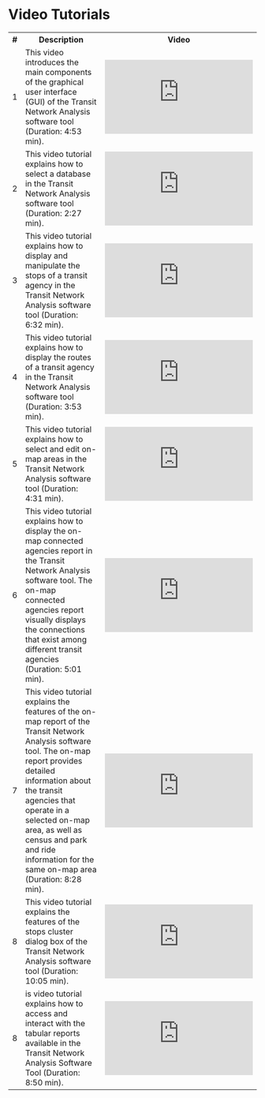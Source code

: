 Video Tutorials
=========
<table id='videoTable'>
	<tr><th>#
		<th>Description
		<th>Video
	<tr><td>1
		<td>This video introduces the main components of the graphical user interface (GUI) of the Transit Network Analysis software tool (Duration: 4:53 min).
		<td><iframe src="https://www.youtube.com/embed/473505ox4pQ" frameborder="0" allowfullscreen></iframe>	
	<tr><td>2
		<td>This video tutorial explains how to select a database in the Transit Network Analysis software tool (Duration: 2:27 min).
		<td><iframe src="https://www.youtube.com/embed/aXGc5FGrm1A" frameborder="0" allowfullscreen></iframe>
	<tr><td>3
		<td>This video tutorial explains how to display and manipulate the stops of a transit agency in the Transit Network Analysis software tool (Duration: 6:32 min).
		<td><iframe src="https://www.youtube.com/embed/E51xZo0BU2Q" frameborder="0" allowfullscreen></iframe>
	<tr><td>4
		<td>This video tutorial explains how to display the routes of a transit agency in the Transit Network Analysis software tool (Duration: 3:53 min).
		<td><iframe src="https://www.youtube.com/embed/tcfqWQGpYXw" frameborder="0" allowfullscreen></iframe>
	<tr><td>5
		<td>This video tutorial explains how to select and edit on-map areas in the Transit Network Analysis software tool (Duration: 4:31 min).
		<td><iframe src="https://www.youtube.com/embed/gCC1jzwd0vc" frameborder="0" allowfullscreen></iframe>
	<tr><td>6
		<td>This video tutorial explains how to display the on-map connected agencies report in the Transit Network Analysis software tool. The on-map connected agencies report visually displays the connections that exist among different transit agencies (Duration: 5:01 min).
		<td><iframe src="https://www.youtube.com/embed/vYq299RQpg0" frameborder="0" allowfullscreen></iframe>
	<tr><td>7
		<td>This video tutorial explains the features of the on-map report of the Transit Network Analysis software tool. The on-map report provides detailed information about the transit agencies that operate in a selected on-map area, as well as census and park and ride information for the same on-map area (Duration: 8:28 min).
		<td><iframe src="https://www.youtube.com/embed/ugQA_8p7tmw" frameborder="0" allowfullscreen></iframe>
	<tr><td>8
		<td>This video tutorial explains the features of the stops cluster dialog box of the Transit Network Analysis software tool (Duration: 10:05 min).
		<td><iframe src="https://www.youtube.com/embed/1VfrdVrib-U" frameborder="0" allowfullscreen></iframe>
		<tr><td>8
		<td>is video tutorial explains how to access and interact with the tabular reports available in the Transit Network Analysis Software Tool (Duration: 8:50 min).
		<td><iframe src="https://www.youtube.com/embed/uh3Ba6msMB4" frameborder="0" allowfullscreen></iframe>
</table>

